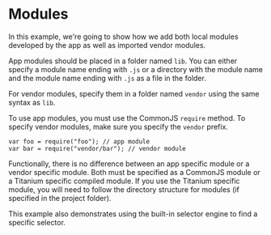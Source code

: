 Modules
=======

In this example, we're going to show how we add both local modules developed by the app as well as imported vendor modules.

App modules should be placed in a folder named `lib`.  You can either specify a module name ending with `.js` or a directory with the module name and the module name ending with `.js` as a file in the folder.  

For vendor modules, specify them in a folder named `vendor` using the same syntax as `lib`.

To use app modules, you must use the CommonJS `require` method.  To specify vendor modules, make sure you specify the `vendor` prefix.

	var foo = require("foo"); // app module
	var bar = require("vendor/bar"); // vendor module
	
Functionally, there is no difference between an app specific module or a vendor specific module.  Both must be specified as a CommonJS module or a Titanium specific compiled module.  If you use the Titanium specific module, you will need to follow the directory structure for modules (if specified in the project folder).


This example also demonstrates using the built-in selector engine to find a specific selector.


